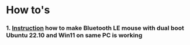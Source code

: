 # How to's
### 1. [Instruction](https://github.com/allseenn/ubuntu/edit/main/BLE.md) how to make Bluetooth LE mouse with dual boot Ubuntu 22.10 and Win11 on same PC is working
